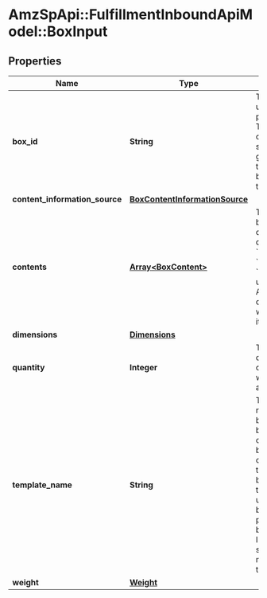 # AmzSpApi::FulfillmentInboundApiModel::BoxInput

## Properties
Name | Type | Description | Notes
------------ | ------------- | ------------- | -------------
**box_id** | **String** | The ID of the box to update that was provided by Amazon. This ID is comprised of the external shipment ID         (which is generated after transportation has been confirmed) and the index of the box. | [optional] 
**content_information_source** | [**BoxContentInformationSource**](BoxContentInformationSource.md) |  | 
**contents** | [**Array&lt;BoxContent&gt;**](BoxContent.md) | The Contents of the box containing a list of MSKUs and their quantity. If &#x60;boxAttribute&#x60; is &#x60;BARCODE_2D&#x60; or &#x60;MANUAL_PROCESS&#x60;, user should provide ALL of the items that could be in the box, without specifying item quantities. | [optional] 
**dimensions** | [**Dimensions**](Dimensions.md) |  | 
**quantity** | **Integer** | The number of containers where all other properties like weight or dimensions are identical. | 
**template_name** | **String** | The seller-provided name for a &#x27;type&#x27; of box (or a group of boxes with the same contents), which will be used to identify all created boxes of that type. When providing bulk box information, this value must be unique from the other box types. When providing individual boxes with existing IDs, this value can be shared between many boxes that have the same contents. | 
**weight** | [**Weight**](Weight.md) |  | 

